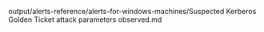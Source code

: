 output/alerts-reference/alerts-for-windows-machines/Suspected Kerberos Golden Ticket attack parameters observed.md